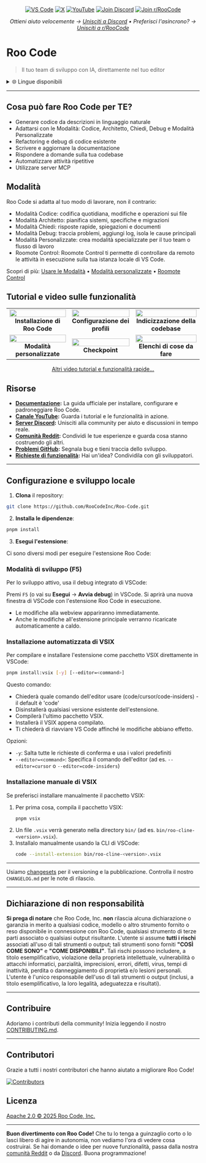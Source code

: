 <p align="center">
  <a href="https://marketplace.visualstudio.com/items?itemName=RooVeterinaryInc.roo-cline"><img src="https://img.shields.io/visual-studio-marketplace/v/RooVeterinaryInc.roo-cline.svg?label=VS%20Code&color=%23007ACC&style=flat&logo=visualstudiocode&logoColor=white" alt="VS Code"></a>
  <a href="https://x.com/roocode"><img src="https://img.shields.io/badge/roo_code-000000?style=flat&logo=x&logoColor=white" alt="X"></a>
  <a href="https://youtube.com/@roocodeyt?feature=shared"><img src="https://img.shields.io/badge/YouTube-FF0000?style=flat&logo=youtube&logoColor=white" alt="YouTube"></a>
  <a href="https://discord.gg/roocode"><img src="https://img.shields.io/badge/Join%20Discord-5865F2?style=flat&logo=discord&logoColor=white" alt="Join Discord"></a>
  <a href="https://www.reddit.com/r/RooCode/"><img src="https://img.shields.io/badge/Join%20r%2FRooCode-FF4500?style=flat&logo=reddit&logoColor=white" alt="Join r/RooCode"></a>
</p>
<p align="center">
  <em>Ottieni aiuto velocemente → <a href="https://discord.gg/roocode">Unisciti a Discord</a> • Preferisci l'asincrono? → <a href="https://www.reddit.com/r/RooCode/">Unisciti a r/RooCode</a></em>
</p>

# Roo Code

> Il tuo team di sviluppo con IA, direttamente nel tuo editor

<details>
  <summary>🌐 Lingue disponibili</summary>

- [English](../../README.md)
- [Català](../ca/README.md)
- [Deutsch](../de/README.md)
- [Español](../es/README.md)
- [Français](../fr/README.md)
- [हिंदी](../hi/README.md)
- [Bahasa Indonesia](../id/README.md)
- [Italiano](../it/README.md)
- [日本語](../ja/README.md)
- [한국어](../ko/README.md)
- [Nederlands](../nl/README.md)
- [Polski](../pl/README.md)
- [Português (BR)](../pt-BR/README.md)
- [Русский](../ru/README.md)
- [Türkçe](../tr/README.md)
- [Tiếng Việt](../vi/README.md)
- [简体中文](../zh-CN/README.md)
- [繁體中文](../zh-TW/README.md)
- ...
  </details>

---

## Cosa può fare Roo Code per TE?

- Generare codice da descrizioni in linguaggio naturale
- Adattarsi con le Modalità: Codice, Architetto, Chiedi, Debug e Modalità Personalizzate
- Refactoring e debug di codice esistente
- Scrivere e aggiornare la documentazione
- Rispondere a domande sulla tua codebase
- Automatizzare attività ripetitive
- Utilizzare server MCP

## Modalità

Roo Code si adatta al tuo modo di lavorare, non il contrario:

- Modalità Codice: codifica quotidiana, modifiche e operazioni sui file
- Modalità Architetto: pianifica sistemi, specifiche e migrazioni
- Modalità Chiedi: risposte rapide, spiegazioni e documenti
- Modalità Debug: traccia problemi, aggiungi log, isola le cause principali
- Modalità Personalizzate: crea modalità specializzate per il tuo team o flusso di lavoro
- Roomote Control: Roomote Control ti permette di controllare da remoto le attività in esecuzione sulla tua istanza locale di VS Code.

Scopri di più: [Usare le Modalità](https://docs.roocode.com/basic-usage/using-modes) • [Modalità personalizzate](https://docs.roocode.com/advanced-usage/custom-modes) • [Roomote Control](https://docs.roocode.com/roo-code-cloud/roomote-control)

## Tutorial e video sulle funzionalità

<div align="center">

|                                                                                                                                                                                 |                                                                                                                                                                                  |                                                                                                                                                                                     |
| :-----------------------------------------------------------------------------------------------------------------------------------------------------------------------------: | :------------------------------------------------------------------------------------------------------------------------------------------------------------------------------: | :---------------------------------------------------------------------------------------------------------------------------------------------------------------------------------: |
| <a href="https://www.youtube.com/watch?v=Mcq3r1EPZ-4"><img src="https://img.youtube.com/vi/Mcq3r1EPZ-4/maxresdefault.jpg" width="100%"></a><br><b>Installazione di Roo Code</b> | <a href="https://www.youtube.com/watch?v=ZBML8h5cCgo"><img src="https://img.youtube.com/vi/ZBML8h5cCgo/maxresdefault.jpg" width="100%"></a><br><b>Configurazione dei profili</b> | <a href="https://www.youtube.com/watch?v=r1bpod1VWhg"><img src="https://img.youtube.com/vi/r1bpod1VWhg/maxresdefault.jpg" width="100%"></a><br><b>Indicizzazione della codebase</b> |
|  <a href="https://www.youtube.com/watch?v=qgqceCuhlRA"><img src="https://img.youtube.com/vi/qgqceCuhlRA/maxresdefault.jpg" width="100%"></a><br><b>Modalità personalizzate</b>  |         <a href="https://www.youtube.com/watch?v=Ho30nyY332E"><img src="https://img.youtube.com/vi/Ho30nyY332E/maxresdefault.jpg" width="100%"></a><br><b>Checkpoint</b>         |    <a href="https://www.youtube.com/watch?v=6h5vB9PpoPk"><img src="https://img.youtube.com/vi/6h5vB9PpoPk/maxresdefault.jpg" width="100%"></a><br><b>Elenchi di cose da fare</b>    |

</div>
<p align="center">
<a href="https://docs.roocode.com/tutorial-videos">Altri video tutorial e funzionalità rapide...</a>
</p>

## Risorse

- **[Documentazione](https://docs.roocode.com):** La guida ufficiale per installare, configurare e padroneggiare Roo Code.
- **[Canale YouTube](https://youtube.com/@roocodeyt?feature=shared):** Guarda i tutorial e le funzionalità in azione.
- **[Server Discord](https://discord.gg/roocode):** Unisciti alla community per aiuto e discussioni in tempo reale.
- **[Comunità Reddit](https://www.reddit.com/r/RooCode):** Condividi le tue esperienze e guarda cosa stanno costruendo gli altri.
- **[Problemi GitHub](https://github.com/RooCodeInc/Roo-Code/issues):** Segnala bug e tieni traccia dello sviluppo.
- **[Richieste di funzionalità](https://github.com/RooCodeInc/Roo-Code/discussions/categories/feature-requests?discussions_q=is%3Aopen+category%3A%22Feature+Requests%22+sort%3Atop):** Hai un'idea? Condividila con gli sviluppatori.

---

## Configurazione e sviluppo locale

1. **Clona** il repository:

```sh
git clone https://github.com/RooCodeInc/Roo-Code.git
```

2. **Installa le dipendenze**:

```sh
pnpm install
```

3. **Esegui l'estensione**:

Ci sono diversi modi per eseguire l'estensione Roo Code:

### Modalità di sviluppo (F5)

Per lo sviluppo attivo, usa il debug integrato di VSCode:

Premi `F5` (o vai su **Esegui** → **Avvia debug**) in VSCode. Si aprirà una nuova finestra di VSCode con l'estensione Roo Code in esecuzione.

- Le modifiche alla webview appariranno immediatamente.
- Anche le modifiche all'estensione principale verranno ricaricate automaticamente a caldo.

### Installazione automatizzata di VSIX

Per compilare e installare l'estensione come pacchetto VSIX direttamente in VSCode:

```sh
pnpm install:vsix [-y] [--editor=<command>]
```

Questo comando:

- Chiederà quale comando dell'editor usare (code/cursor/code-insiders) - il default è 'code'
- Disinstallerà qualsiasi versione esistente dell'estensione.
- Compilerà l'ultimo pacchetto VSIX.
- Installerà il VSIX appena compilato.
- Ti chiederà di riavviare VS Code affinché le modifiche abbiano effetto.

Opzioni:

- `-y`: Salta tutte le richieste di conferma e usa i valori predefiniti
- `--editor=<command>`: Specifica il comando dell'editor (ad es. `--editor=cursor` o `--editor=code-insiders`)

### Installazione manuale di VSIX

Se preferisci installare manualmente il pacchetto VSIX:

1.  Per prima cosa, compila il pacchetto VSIX:
    ```sh
    pnpm vsix
    ```
2.  Un file `.vsix` verrà generato nella directory `bin/` (ad es. `bin/roo-cline-<version>.vsix`).
3.  Installalo manualmente usando la CLI di VSCode:
    ```sh
    code --install-extension bin/roo-cline-<version>.vsix
    ```

---

Usiamo [changesets](https://github.com/changesets/changesets) per il versioning e la pubblicazione. Controlla il nostro `CHANGELOG.md` per le note di rilascio.

---

## Dichiarazione di non responsabilità

**Si prega di notare** che Roo Code, Inc. **non** rilascia alcuna dichiarazione o garanzia in merito a qualsiasi codice, modello o altro strumento fornito o reso disponibile in connessione con Roo Code, qualsiasi strumento di terze parti associato o qualsiasi output risultante. L'utente si assume **tutti i rischi** associati all'uso di tali strumenti o output; tali strumenti sono forniti **"COSÌ COME SONO"** e **"COME DISPONIBILI"**. Tali rischi possono includere, a titolo esemplificativo, violazione della proprietà intellettuale, vulnerabilità o attacchi informatici, parzialità, imprecisioni, errori, difetti, virus, tempi di inattività, perdita o danneggiamento di proprietà e/o lesioni personali. L'utente è l'unico responsabile dell'uso di tali strumenti o output (inclusi, a titolo esemplificativo, la loro legalità, adeguatezza e risultati).

---

## Contribuire

Adoriamo i contributi della community! Inizia leggendo il nostro [CONTRIBUTING.md](CONTRIBUTING.md).

---

## Contributori

Grazie a tutti i nostri contributori che hanno aiutato a migliorare Roo Code!

<!-- START CONTRIBUTORS SECTION - AUTO-GENERATED, DO NOT EDIT MANUALLY -->

[![Contributors](https://contrib.rocks/image?repo=RooCodeInc/roo-code&max=120&columns=12&cacheBust=0000000000)](https://github.com/RooCodeInc/roo-code/graphs/contributors)

<!-- END CONTRIBUTORS SECTION -->

## Licenza

[Apache 2.0 © 2025 Roo Code, Inc.](../../LICENSE)

---

**Buon divertimento con Roo Code!** Che tu lo tenga a guinzaglio corto o lo lasci libero di agire in autonomia, non vediamo l'ora di vedere cosa costruirai. Se hai domande o idee per nuove funzionalità, passa dalla nostra [comunità Reddit](https://www.reddit.com/r/RooCode/) o da [Discord](https://discord.gg/roocode). Buona programmazione!
